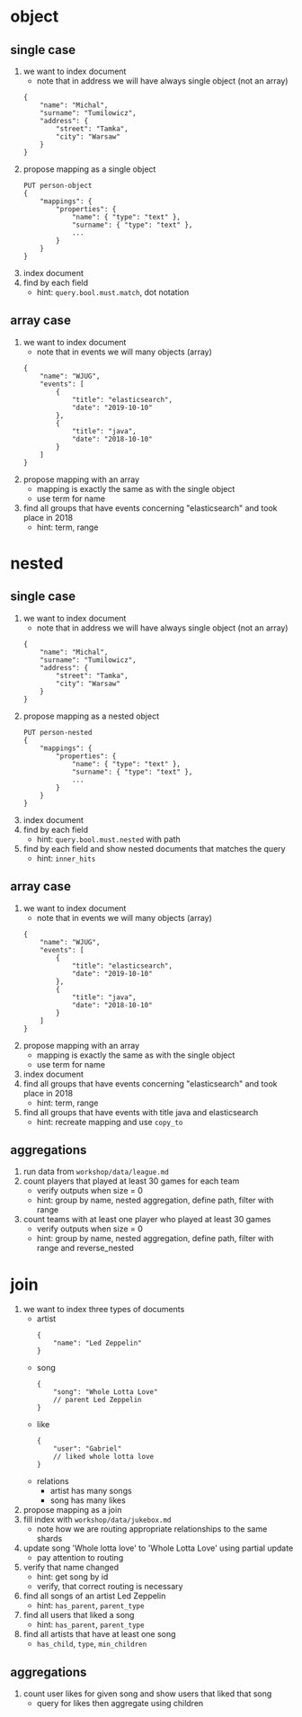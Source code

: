 # object
## single case
1. we want to index document
    * note that in address we will have always single object (not an array)
    ```
    {
        "name": "Michal",
        "surname": "Tumilowicz",
        "address": {
            "street": "Tamka",
            "city": "Warsaw"
        }
    }   
    ```
1. propose mapping as a single object
    ```
    PUT person-object
    {
        "mappings": {
            "properties": {
                "name": { "type": "text" },
                "surname": { "type": "text" },
                ...
            }
        }
    }
    ```
1. index document
1. find by each field
    * hint: `query.bool.must.match`, dot notation
    
## array case
1. we want to index document
    * note that in events we will many objects (array)
    ```
    {
        "name": "WJUG",
        "events": [
            {
                "title": "elasticsearch",
                "date": "2019-10-10"
            },
            {
                "title": "java",
                "date": "2018-10-10"
            }
        ]
    }
    ```
1. propose mapping with an array
    * mapping is exactly the same as with the single object
    * use term for name
1. find all groups that have events concerning "elasticsearch" and took place in 2018
    * hint: term, range

# nested
## single case
1. we want to index document
    * note that in address we will have always single object (not an array)
    ```
    {
        "name": "Michal",
        "surname": "Tumilowicz",
        "address": {
            "street": "Tamka",
            "city": "Warsaw"
        }
    }
   ```
1. propose mapping as a nested object
    ```
    PUT person-nested
    {
        "mappings": {
            "properties": { 
                "name": { "type": "text" },
                "surname": { "type": "text" },
                ...
            }
        }
    }
    ```
1. index document
1. find by each field
    * hint: `query.bool.must.nested` with path
1. find by each field and show nested documents that matches the query
    * hint: `inner_hits`
## array case
1. we want to index document
    * note that in events we will many objects (array)
    ```
    {
        "name": "WJUG",
        "events": [
            {
                "title": "elasticsearch",
                "date": "2019-10-10"
            },
            {
                "title": "java",
                "date": "2018-10-10"
            }
        ]
    }
    ```
1. propose mapping with an array
    * mapping is exactly the same as with the single object
    * use term for name
1. index document
1. find all groups that have events concerning "elasticsearch" and took place in 2018
    * hint: term, range
1. find all groups that have events with title java and elasticsearch
    * hint: recreate mapping and use `copy_to`
## aggregations
1. run data from `workshop/data/league.md`
1. count players that played at least 30 games for each team 
    * verify outputs when size = 0
    * hint: group by name, nested aggregation, define path, filter with range
1. count teams with at least one player who played at least 30 games
    * verify outputs when size = 0
    * hint: group by name, nested aggregation, define path, filter with range and reverse_nested
    
# join
1. we want to index three types of documents
    * artist
        ```
        {
            "name": "Led Zeppelin"
        }
        ```
    * song
        ```
        {
            "song": "Whole Lotta Love"
            // parent Led Zeppelin
        }
        ```
    * like
        ```
        {
            "user": "Gabriel"
            // liked whole lotta love
        }
        ```
    * relations
        * artist has many songs
        * song has many likes
1. propose mapping as a join
1. fill index with `workshop/data/jukebox.md`
    * note how we are routing appropriate relationships to the same shards
1. update song 'Whole lotta love' to 'Whole Lotta Love' using partial update
    * pay attention to routing
1. verify that name changed
    * hint: get song by id
    * verify, that correct routing is necessary 
1. find all songs of an artist Led Zeppelin
    * hint: `has_parent`, `parent_type`
1. find all users that liked a song
    * hint: `has_parent`, `parent_type`
1. find all artists that have at least one song
    * `has_child`, `type`, `min_children`
## aggregations
1. count user likes for given song and show users that liked that song
    * query for likes then aggregate using children